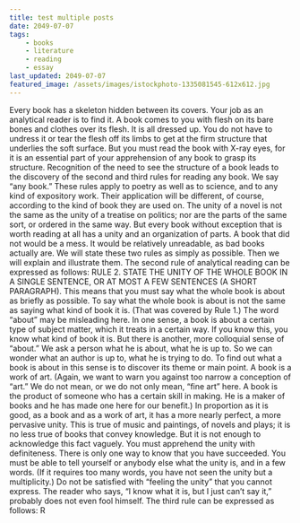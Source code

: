 ```yaml
---
title: test multiple posts
date: 2049-07-07
tags:
    - books
    - literature
    - reading
    - essay
last_updated: 2049-07-07
featured_image: /assets/images/istockphoto-1335081545-612x612.jpg
---
```

Every book has a skeleton hidden between its covers. Your job as an
analytical reader is to find it.
A book comes to you with flesh on its bare bones and clothes over its
flesh. It is all dressed up. You do not have to undress it or tear the flesh
off its limbs to get at the firm structure that underlies the soft surface.
But you must read the book with X-ray eyes, for it is an essential part of
your apprehension of any book to grasp its structure.
Recognition of the need to see the structure of a book leads to the
discovery of the second and third rules for reading any book. We say
“any book.” These rules apply to poetry as well as to science, and to any
kind of expository work. Their application will be different, of course,
according to the kind of book they are used on. The unity of a novel is
not the same as the unity of a treatise on politics; nor are the parts of
the same sort, or ordered in the same way. But every book without
exception that is worth reading at all has a unity and an organization of
parts. A book that did not would be a mess. It would be relatively
unreadable, as bad books actually are.
We will state these two rules as simply as possible. Then we will
explain and illustrate them.
The second rule of analytical reading can be expressed as follows:
RULE 2. STATE THE UNITY OF THE WHOLE BOOK IN A SINGLE SENTENCE, OR AT
MOST A FEW SENTENCES (A SHORT PARAGRAPH).
This means that you must say what the whole book is about as
briefly as possible. To say what the whole book is about is not the same
as saying what kind of book it is. (That was covered by Rule 1.) The
word “about” may be misleading here. In one sense, a book is about a
certain type of subject matter, which it treats in a certain way. If you
know this, you know what kind of book it is. But there is another, more
colloquial sense of “about.” We ask a person what he is about, what he
is up to. So we can wonder what an author is up to, what he is trying to
do. To find out what a book is about in this sense is to discover its theme
or main point.
A book is a work of art. (Again, we want to warn you against too
narrow a conception of “art.” We do not mean, or we do not only mean,
“fine art” here. A book is the product of someone who has a certain skill
in making. He is a maker of books and he has made one here for our
benefit.) In proportion as it is good, as a book and as a work of art, it
has a more nearly perfect, a more pervasive unity. This is true of music
and paintings, of novels and plays; it is no less true of books that convey
knowledge.
But it is not enough to acknowledge this fact vaguely. You must
apprehend the unity with definiteness. There is only one way to know
that you have succeeded. You must be able to tell yourself or anybody
else what the unity is, and in a few words. (If it requires too many
words, you have not seen the unity but a multiplicity.) Do not be
satisfied with “feeling the unity” that you cannot express. The reader
who says, “I know what it is, but I just can’t say it,” probably does not
even fool himself.
The third rule can be expressed as follows: R